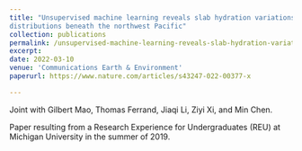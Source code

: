```yaml
---
title: "Unsupervised machine learning reveals slab hydration variations from deep earthquake
distributions beneath the northwest Pacific"
collection: publications
permalink: /unsupervised-machine-learning-reveals-slab-hydration-variations-from-deep-earthquake-distributions-beneath-the-northwest-Pacific
excerpt: 
date: 2022-03-10
venue: 'Communications Earth & Environment'
paperurl: https://www.nature.com/articles/s43247-022-00377-x

---
```

Joint with Gilbert Mao, Thomas Ferrand, Jiaqi Li, Ziyi Xi, and Min Chen. 

Paper resulting from a Research Experience for Undergraduates (REU) at Michigan University in the summer of 2019. 
